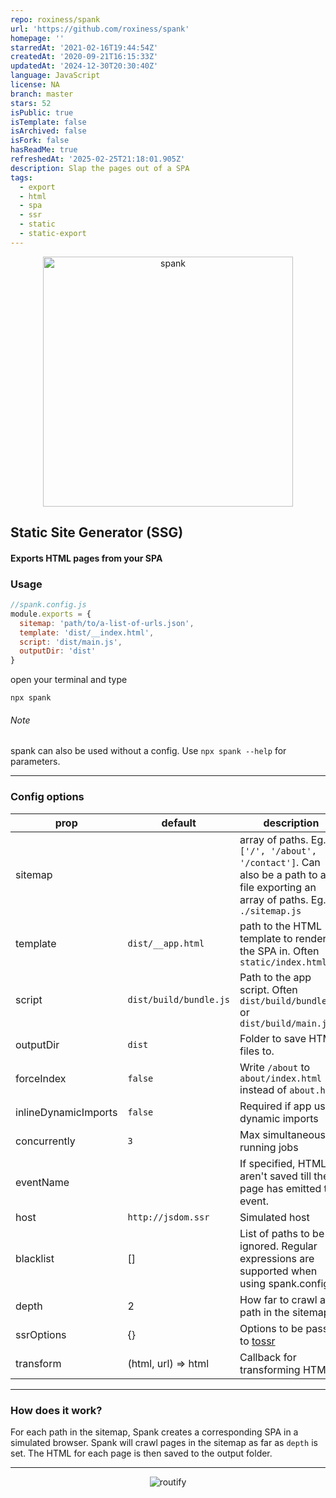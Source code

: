 ```yaml
---
repo: roxiness/spank
url: 'https://github.com/roxiness/spank'
homepage: ''
starredAt: '2021-02-16T19:44:54Z'
createdAt: '2020-09-21T16:15:33Z'
updatedAt: '2024-12-30T20:30:40Z'
language: JavaScript
license: NA
branch: master
stars: 52
isPublic: true
isTemplate: false
isArchived: false
isFork: false
hasReadMe: true
refreshedAt: '2025-02-25T21:18:01.905Z'
description: Slap the pages out of a SPA
tags:
  - export
  - html
  - spa
  - ssr
  - static
  - static-export
---
```


<div align="center">
    <img src="spank.png" alt="spank" width="400" /><br>
</div>

## Static Site Generator (SSG) 
#### Exports HTML pages from your SPA

### Usage

```javascript
//spank.config.js
module.exports = {
  sitemap: 'path/to/a-list-of-urls.json',
  template: 'dist/__index.html',
  script: 'dist/main.js',
  outputDir: 'dist'
}
```

open your terminal and type
```
npx spank
```

###### Note
spank can also be used without a config. Use `npx spank --help` for parameters.

---

### Config options

| prop |default| description |
|------|-|-------------|
|sitemap|| array of paths. Eg. `['/', '/about', '/contact']`. Can also be a path to a .js file exporting an array of paths. Eg. `./sitemap.js`|
|template|`dist/__app.html`| path to the HTML template to render the SPA in. Often `static/index.html`|
|script|`dist/build/bundle.js`| Path to the app script. Often `dist/build/bundle.js` or `dist/build/main.js`|
|outputDir|`dist`| Folder to save HTML files to.|
|forceIndex|`false`| Write `/about` to `about/index.html` instead of `about.html`|
|inlineDynamicImports|`false`| Required if app uses dynamic imports|
|concurrently|`3`| Max simultaneous running jobs |
|eventName|| If specified, HTMLs aren't saved till the page has emitted the event.|
|host|`http://jsdom.ssr`|Simulated host  |
|blacklist|[]|List of paths to be ignored. Regular expressions are supported when using spank.config.js|
|depth|2|How far to crawl any path in the sitemap|
|ssrOptions|{}|Options to be passed to [tossr](https://github.com/roxiness/tossr#config)|
|transform|(html, url) => html|Callback for transforming HTML|
---

### How does it work?

For each path in the sitemap, Spank creates a corresponding SPA in a simulated browser. Spank will crawl pages in the sitemap as far as `depth` is set. The HTML for each page is then saved to the output folder.


---

<div align="center">
    <img src="spank.gif" alt="routify" /><br>
</div>
